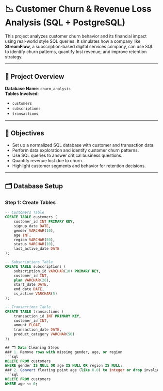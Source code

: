 
# 📉 Customer Churn & Revenue Loss Analysis (SQL + PostgreSQL)

This project analyzes customer churn behavior and its financial impact using real-world style SQL queries. It simulates how a company like **StreamFlow**, a subscription-based digital services company, can use SQL to identify churn patterns, quantify lost revenue, and improve retention strategy.

---

## 📌 Project Overview

**Database Name**: `churn_analysis`  
**Tables Involved**:  
- `customers`  
- `subscriptions`  
- `transactions`

---

## 🎯 Objectives

- Set up a normalized SQL database with customer and transaction data.
- Perform data exploration and identify customer churn patterns.
- Use SQL queries to answer critical business questions.
- Quantify revenue lost due to churn.
- Highlight customer segments and behavior for retention decisions.

---

## 🗂️ Database Setup

### Step 1: Create Tables

```sql
-- Customers Table
CREATE TABLE customers (
    customer_id INT PRIMARY KEY,
    signup_date DATE,
    gender VARCHAR(10),
    age INT,
    region VARCHAR(50),
    status VARCHAR(10),
    last_active_date DATE
);

-- Subscriptions Table
CREATE TABLE subscriptions (
    subscription_id VARCHAR(10) PRIMARY KEY,
    customer_id INT,
    plan VARCHAR(20),
    start_date DATE,
    end_date DATE,
    is_active VARCHAR(5)
);

-- Transactions Table
CREATE TABLE transactions (
    transaction_id INT PRIMARY KEY,
    customer_id INT,
    amount FLOAT,
    transaction_date DATE,
    product_category VARCHAR(50)
);

## 🗂️ Data Cleaning Steps
### 1. Remove rows with missing gender, age, or region
```sql
DELETE FROM customers
WHERE gender IS NULL OR age IS NULL OR region IS NULL;
### 2. Convert floating point age (like 0.0) to integer or drop invalid ones
```sql
DELETE FROM customers
WHERE age <= 0;

